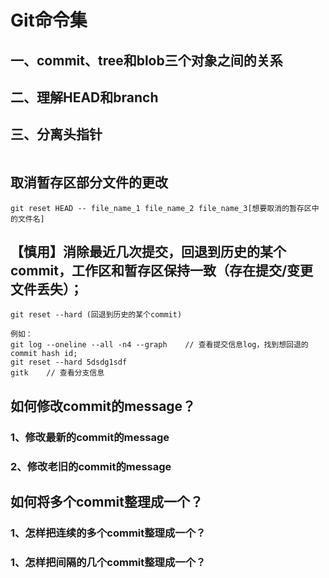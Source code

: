 # Git命令集

## 一、commit、tree和blob三个对象之间的关系

## 二、理解HEAD和branch


## 三、分离头指针
```shell

```

## 取消暂存区部分文件的更改
```shell
git reset HEAD -- file_name_1 file_name_2 file_name_3[想要取消的暂存区中的文件名]
```

##  【慎用】消除最近几次提交，回退到历史的某个commit，工作区和暂存区保持一致（存在提交/变更文件丢失）；
```shell
git reset --hard (回退到历史的某个commit)

例如：
git log --oneline --all -n4 --graph    // 查看提交信息log，找到想回退的commit hash id;
git reset --hard 5dsdg1sdf
gitk    // 查看分支信息
```

## 如何修改commit的message？
### 1、修改最新的commit的message

### 2、修改老旧的commit的message


## 如何将多个commit整理成一个？
### 1、怎样把连续的多个commit整理成一个？

### 1、怎样把间隔的几个commit整理成一个？